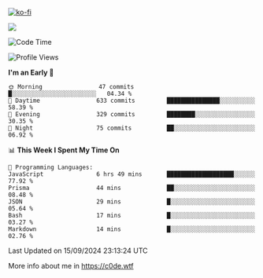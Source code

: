 [![ko-fi](https://ko-fi.com/img/githubbutton_sm.svg)](https://ko-fi.com/Z8Z4Y2LKX)

<a href="https://wakatime.com"><img src="https://wakatime.com/share/@c0dezin/b7f18a7c-ab3a-40b8-8bc7-b1b7bf71f1d6.svg" /></a>

<!--START_SECTION:waka-->
![Code Time](http://img.shields.io/badge/Code%20Time-106%20hrs%206%20mins-blue)

![Profile Views](http://img.shields.io/badge/Profile%20Views-0-blue)

**I'm an Early 🐤** 

```text
🌞 Morning                47 commits          █░░░░░░░░░░░░░░░░░░░░░░░░   04.34 % 
🌆 Daytime                633 commits         ███████████████░░░░░░░░░░   58.39 % 
🌃 Evening                329 commits         ████████░░░░░░░░░░░░░░░░░   30.35 % 
🌙 Night                  75 commits          ██░░░░░░░░░░░░░░░░░░░░░░░   06.92 % 
```


📊 **This Week I Spent My Time On** 

```text
💬 Programming Languages: 
JavaScript               6 hrs 49 mins       ███████████████████░░░░░░   77.92 % 
Prisma                   44 mins             ██░░░░░░░░░░░░░░░░░░░░░░░   08.48 % 
JSON                     29 mins             █░░░░░░░░░░░░░░░░░░░░░░░░   05.64 % 
Bash                     17 mins             █░░░░░░░░░░░░░░░░░░░░░░░░   03.27 % 
Markdown                 14 mins             █░░░░░░░░░░░░░░░░░░░░░░░░   02.76 % 
```


 Last Updated on 15/09/2024 23:13:24 UTC
<!--END_SECTION:waka-->

More info about me in https://c0de.wtf
